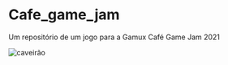 # Cafe_game_jam
Um repositório de um jogo para a Gamux Café Game Jam 2021


![caveirão](https://github.com/KeichiTS/Cafe_game_jam/blob/main/Assets/caveir%C3%A3o.png)
